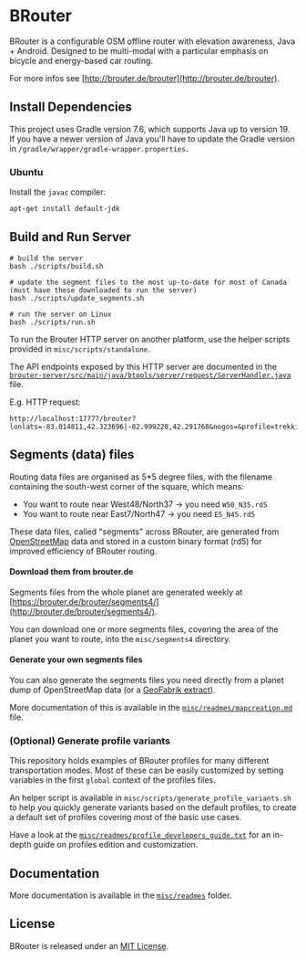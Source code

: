 # BRouter

BRouter is a configurable OSM offline router with elevation awareness, Java +
Android. Designed to be multi-modal with a particular emphasis on bicycle
and energy-based car routing.

For more infos see [http://brouter.de/brouter](http://brouter.de/brouter).

## Install Dependencies

This project uses Gradle version 7.6, which supports Java up to version 19. If you have a newer version of Java you'll have to update the Gradle version in `/gradle/wrapper/gradle-wrapper.properties`.

### Ubuntu

Install the `javac` compiler:

```bash
apt-get install default-jdk
```

## Build and Run Server

```
# build the server
bash ./scripts/build.sh

# update the segment files to the most up-to-date for most of Canada (must have these downloaded to run the server)
bash ./scripts/update_segments.sh

# run the server on Linux
bash ./scripts/run.sh
```

To run the Brouter HTTP server on another platform, use the helper scripts provided in `misc/scripts/standalone`.

The API endpoints exposed by this HTTP server are documented in the
[`brouter-server/src/main/java/btools/server/request/ServerHandler.java`](brouter-server/src/main/java/btools/server/request/ServerHandler.java)
file.

E.g. HTTP request:

```
http://localhost:17777/brouter?lonlats=-83.014811,42.323696|-82.999228,42.291768&nogos=&profile=trekking&alternativeidx=0&format=geojson
```

## Segments (data) files

Routing data files are organised as 5\*5 degree files,
with the filename containing the south-west corner
of the square, which means:

- You want to route near West48/North37 -> you need `W50_N35.rd5`
- You want to route near East7/North47 -> you need `E5_N45.rd5`

These data files, called "segments" across BRouter, are generated from
[OpenStreetMap](https://www.openstreetmap.org/) data and stored in a custom
binary format (rd5) for improved efficiency of BRouter routing.

#### Download them from brouter.de

Segments files from the whole planet are generated weekly at
[https://brouter.de/brouter/segments4/](http://brouter.de/brouter/segments4/).

You can download one or more segments files, covering the area of the planet
you want to route, into the `misc/segments4` directory.

#### Generate your own segments files

You can also generate the segments files you need directly from a planet dump
of OpenStreetMap data (or a [GeoFabrik extract](https://download.geofabrik.de/)).

More documentation of this is available in the
[`misc/readmes/mapcreation.md`](misc/readmes/mapcreation.md) file.

### (Optional) Generate profile variants

This repository holds examples of BRouter profiles for many different
transportation modes. Most of these can be easily customized by setting
variables in the first `global` context of the profiles files.

An helper script is available in `misc/scripts/generate_profile_variants.sh`
to help you quickly generate variants based on the default profiles, to create
a default set of profiles covering most of the basic use cases.

Have a look at the
[`misc/readmes/profile_developers_guide.txt`](misc/readmes/profile_developers_guide.txt)
for an in-depth guide on profiles edition and customization.

## Documentation

More documentation is available in the [`misc/readmes`](misc/readmes) folder.

## License

BRouter is released under an [MIT License](LICENSE).
